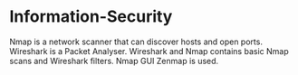 # Information-Security

Nmap is a network scanner that can discover hosts and open ports. Wireshark is a Packet Analyser. 
Wireshark and Nmap contains basic Nmap scans and Wireshark filters. Nmap GUI Zenmap is used.
